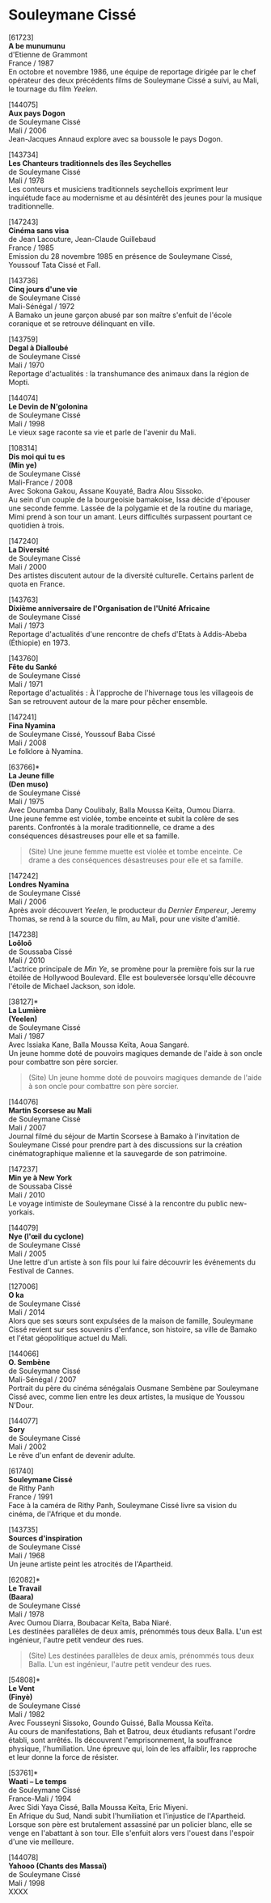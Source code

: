# Souleymane Cissé

[61723]  
**A be munumunu**  
d'Etienne de Grammont  
France / 1987  
En octobre et novembre 1986, une équipe de reportage dirigée par le chef opérateur des deux précédents films de Souleymane Cissé a suivi, au Mali, le tournage du film _Yeelen_.

[144075]  
**Aux pays Dogon**  
de Souleymane Cissé  
Mali / 2006  
Jean-Jacques Annaud explore avec sa boussole le pays Dogon.

[143734]  
**Les Chanteurs traditionnels des îles Seychelles**  
de Souleymane Cissé  
Mali / 1978  
Les conteurs et musiciens traditionnels seychellois expriment leur inquiétude face au modernisme et au désintérêt des jeunes pour la musique traditionnelle.

[147243]  
**Cinéma sans visa**  
de Jean Lacouture, Jean-Claude Guillebaud  
France / 1985  
Emission du 28 novembre 1985 en présence de Souleymane Cissé, Youssouf Tata Cissé et Fall.

[143736]  
**Cinq jours d'une vie**  
de Souleymane Cissé  
Mali-Sénégal / 1972  
A Bamako un jeune garçon abusé par son maître s'enfuit de l'école coranique et se retrouve délinquant en ville.

[143759]  
**Degal à Dialloubé**  
de Souleymane Cissé  
Mali / 1970  
Reportage d'actualités : la transhumance des animaux dans la région de Mopti.

[144074]  
**Le Devin de N'golonina**  
de Souleymane Cissé  
Mali / 1998  
Le vieux sage raconte sa vie et parle de l'avenir du Mali.

[108314]  
**Dis moi qui tu es**  
**(Min ye)**  
de Souleymane Cissé  
Mali-France / 2008  
Avec Sokona Gakou, Assane Kouyaté, Badra Alou Sissoko.  
Au sein d'un couple de la bourgeoisie bamakoise, Issa décide d'épouser une seconde femme. Lassée de la polygamie et de la routine du mariage, Mimi prend à son tour un amant. Leurs difficultés surpassent pourtant ce quotidien à trois.

[147240]  
**La Diversité**  
de Souleymane Cissé  
Mali / 2000  
Des artistes discutent autour de la diversité culturelle. Certains parlent de quota en France.

[143763]  
**Dixième anniversaire de l'Organisation de l'Unité Africaine**  
de Souleymane Cissé  
Mali / 1973  
Reportage d'actualités d'une rencontre de chefs d'Etats à Addis-Abeba (Éthiopie) en 1973.

[143760]  
**Fête du Sanké**  
de Souleymane Cissé  
Mali / 1971  
Reportage d'actualités : À l'approche de l'hivernage tous les villageois de San se retrouvent autour de la mare pour pêcher ensemble.

[147241]  
**Fina Nyamina**  
de Souleymane Cissé, Youssouf Baba Cissé  
Mali / 2008  
Le folklore à Nyamina.

[63766]*  
**La Jeune fille**  
**(Den muso)**  
de Souleymane Cissé  
Mali / 1975  
Avec Dounamba Dany Coulibaly, Balla Moussa Keïta, Oumou Diarra.  
Une jeune femme est violée, tombe enceinte et subit la colère de ses parents. Confrontés à la morale traditionnelle, ce drame a des conséquences désastreuses pour elle et sa famille.

> (Site) Une jeune femme muette est violée et tombe enceinte. Ce drame a des conséquences désastreuses pour elle et sa famille.

[147242]  
**Londres Nyamina**  
de Souleymane Cissé  
Mali / 2006  
Après avoir découvert _Yeelen_, le producteur du _Dernier Empereur_, Jeremy Thomas, se rend à la source du film, au Mali, pour une visite d'amitié.

[147238]  
**Loôloô**  
de Soussaba Cissé  
Mali / 2010  
L'actrice principale de _Min Ye_, se promène pour la première fois sur la rue étoilée de Hollywood Boulevard. Elle est bouleversée lorsqu'elle découvre l'étoile de Michael Jackson, son idole.

[38127]*  
**La Lumière**  
**(Yeelen)**  
de Souleymane Cissé  
Mali / 1987  
Avec Issiaka Kane, Balla Moussa Keïta, Aoua Sangaré.  
Un jeune homme doté de pouvoirs magiques demande de l'aide à son oncle pour combattre son père sorcier.

> (Site) Un jeune homme doté de pouvoirs magiques demande de l'aide à son oncle pour combattre son père sorcier.

[144076]  
**Martin Scorsese au Mali**  
de Souleymane Cissé  
Mali / 2007  
Journal filmé du séjour de Martin Scorsese à Bamako à l'invitation de Souleymane Cissé pour prendre part à des discussions sur la création cinématographique malienne et la sauvegarde de son patrimoine.

[147237]  
**Min ye à New York**  
de Soussaba Cissé  
Mali / 2010  
Le voyage intimiste de Souleymane Cissé à la rencontre du public new-yorkais.

[144079]  
**Nye (l'œil du cyclone)**  
de Souleymane Cissé  
Mali / 2005  
Une lettre d'un artiste à son fils pour lui faire découvrir les événements du Festival de Cannes.

[127006]  
**O ka**  
de Souleymane Cissé  
Mali / 2014  
Alors que ses sœurs sont expulsées de la maison de famille, Souleymane Cissé revient sur ses souvenirs d'enfance, son histoire, sa ville de Bamako et l'état géopolitique actuel du Mali.

[144066]  
**O. Sembène**  
de Souleymane Cissé  
Mali-Sénégal / 2007  
Portrait du père du cinéma sénégalais Ousmane Sembène par Souleymane Cissé avec, comme lien entre les deux artistes, la musique de Youssou N'Dour.

[144077]  
**Sory**  
de Souleymane Cissé  
Mali / 2002  
Le rêve d'un enfant de devenir adulte.

[61740]  
**Souleymane Cissé**  
de Rithy Panh  
France / 1991  
Face à la caméra de Rithy Panh, Souleymane Cissé livre sa vision du cinéma, de l'Afrique et du monde.

[143735]  
**Sources d'inspiration**  
de Souleymane Cissé  
Mali / 1968  
Un jeune artiste peint les atrocités de l'Apartheid.

[62082]*  
**Le Travail**  
**(Baara)**  
de Souleymane Cissé  
Mali / 1978  
Avec Oumou Diarra, Boubacar Keïta, Baba Niaré.  
Les destinées parallèles de deux amis, prénommés tous deux Balla. L'un est ingénieur, l'autre petit vendeur des rues.

> (Site) Les destinées parallèles de deux amis, prénommés tous deux Balla. L'un est ingénieur, l'autre petit vendeur des rues.

[54808]*  
**Le Vent**  
**(Finyè)**  
de Souleymane Cissé  
Mali / 1982  
Avec Fousseyni Sissoko, Goundo Guissé, Balla Moussa Keïta.  
Au cours de manifestations, Bah et Batrou, deux étudiants refusant l'ordre établi, sont arrêtés. Ils découvrent l'emprisonnement, la souffrance physique, l'humiliation. Une épreuve qui, loin de les affaiblir, les rapproche et leur donne la force de résister.

[53761]*  
**Waati – Le temps**  
de Souleymane Cissé  
France-Mali / 1994  
Avec Sidi Yaya Cissé, Balla Moussa Keïta, Eric Miyeni.  
En Afrique du Sud, Nandi subit l'humiliation et l'injustice de l'Apartheid. Lorsque son père est brutalement assassiné par un policier blanc, elle se venge en l'abattant à son tour. Elle s'enfuit alors vers l'ouest dans l'espoir d'une vie meilleure.

[144078]  
**Yahooo (Chants des Massaï)**  
de Souleymane Cissé  
Mali / 1998  
XXXX


